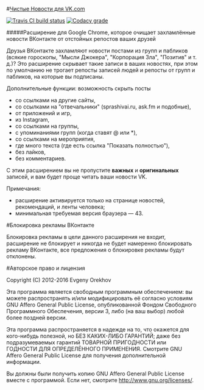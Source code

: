 #[Чистые Новости для VK.com](https://chrome.google.com/webstore/detail/poannipkjoijnlchnpljlhgphaappbkf)

[![Travis CI build status](https://img.shields.io/travis/EvgenyOrekhov/Clean-Feed-for-VK.com/develop.svg?style=flat-square)](https://travis-ci.org/EvgenyOrekhov/Clean-Feed-for-VK.com)
[![Codacy grade](https://img.shields.io/codacy/ec07e4d8bca5469ebf0e1ea508d0aae6/develop.svg?style=flat-square)](https://www.codacy.com/app/EvgenyOrekhov/Clean-Feed-for-VK-com/dashboard?bid=3038614)

#####Расширение для Google Chrome, которое очищает захламлённые новости ВКонтакте от отстойных репостов ваших друзей

Друзья ВКонтакте захламляют новости постами из групп и пабликов (всякие гороскопы, "Мысли Джокера", "Корпорация Зла", "Позитив" и т. д.)?
Это расширение скрывает такие записи в ваших новостях, при этом по умолчанию не трогает репосты записей людей и репосты от групп и пабликов, на которые вы подписаны.

Дополнительные функции: возможность скрыть посты
- со ссылками на другие сайты,
- со ссылками на "отвечальники" (sprashivai.ru, ask.fm и подобные),
- от приложений и игр,
- из Instagram,
- со ссылками на группы,
- с упоминаниями групп (когда ставят @ или *),
- со ссылками на мероприятия,
- где много текста (где есть ссылка "Показать полностью"),
- без лайков,
- без комментариев.

С этим расширением вы не пропустите **важных** и **оригинальных** записей, и вам будет проще читать ваши новости VK.

Примечания:
- расширение активируется только на странице новостей, рекомендаций, и ленты человека;
- минимальная требуемая версия браузера — 43.

#Блокировка рекламы ВКонтакте

Блокировка рекламы в цели данного расширения не входит, расширение не блокирует
и никогда не будет намеренно блокировать рекламу ВКонтакте, все предложения о
блокировке рекламы будут отклонены.

#Авторское право и лицензия

Copyright (C) 2012-2016 Evgeny Orekhov

Эта программа является свободным программным обеспечением: вы можете распространять и/или модифицировать её согласно условиям GNU Affero General Public License, опубликованной Фондом Свободного Программного Обеспечения, версии 3, либо (на ваш выбор) любой более поздней версии.

Эта программа распространяется в надежде на то, что окажется для кого-нибудь полезной, но БЕЗ КАКИХ-ЛИБО ГАРАНТИЙ; даже без подразумеваемых гарантий ТОВАРНОЙ ПРИГОДНОСТИ или ГОДНОСТИ ДЛЯ ОПРЕДЕЛЁННОГО ПРИМЕНЕНИЯ. Смотрите GNU Affero General Public License для получения дополнительной информации.

Вы должны были получить копию GNU Affero General Public License вместе с программой. Если нет, смотрите <http://www.gnu.org/licenses/>.
